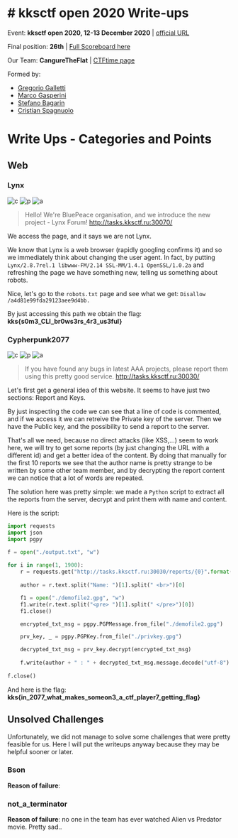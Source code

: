# \# kksctf open 2020 Write-ups
Event: **kksctf open 2020, 12-13 December 2020** | [official URL](https://open.kksctf.ru/tasks)

Final position: **26th** | [Full Scoreboard here](https://ctftime.org/event/1112)

Our Team: **CangureTheFlat** | [CTFtime page](https://ctftime.org/team/137370)

Formed by: 
* [Gregorio Galletti](https://github.com/gregalletti)
* [Marco Gasperini](https://github.com/marcuz1996)
* [Stefano Bagarin](https://github.com/stepolimi)
* [Cristian Spagnuolo](https://github.com/filippinifra)

# Write Ups - Categories and Points
## Web

### Lynx
![c](https://img.shields.io/badge/Forensics-green) ![p](https://img.shields.io/badge/Points-204-success) ![a](https://img.shields.io/badge/author-b4g4,_grigg0swagg0-lightgrey)

> Hello! We're BluePeace organisation, and we introduce the new project - Lynx Forum!
> http://tasks.kksctf.ru:30070/

We access the page, and it says we are not Lynx. 

We know that Lynx is a web browser (rapidly googling confirms it) and so we immediately think about changing the user agent. In fact, by putting ```Lynx/2.8.7rel.1 libwww-FM/2.14 SSL-MM/1.4.1 OpenSSL/1.0.2a``` and refreshing the page we have something new, telling us something about robots. 

Nice, let's go to the ```robots.txt``` page and see what we get: ```Disallow /a4d81e99fda29123aee9d4bb.```

By just accessing this path we obtain the flag: **kks{s0m3_CLI_br0ws3rs_4r3_us3ful}**

### Cypherpunk2077
![c](https://img.shields.io/badge/Forensics-green) ![p](https://img.shields.io/badge/Points-392-success) ![a](https://img.shields.io/badge/author-b4g4,_grigg0swagg0-lightgrey)

> If you have found any bugs in latest AAA projects, please report them using this pretty good service.
> http://tasks.kksctf.ru:30030/

Let's first get a general idea of this website. It seems to have just two sections: Report and Keys. 

By just inspecting the code we can see that a line of code is commented, and if we access it we can retreive the Private key of the server. Then we have the Public key, and the possibility to send a report to the server. 

That's all we need, because no direct attacks (like XSS,...) seem to work here, we will try to get some reports (by just changing the URL with a different id) and get a better idea of the content. By doing that manually for the first 10 reports we see that the author name is pretty strange to be written by some other team member, and by decrypting the report content we can notice that a lot of words are repeated. 

The solution here was pretty simple: we made a ```Python``` script to extract all the reports from the server, decrypt and print them with name and content. 

Here is the script:
```python
import requests
import json
import pgpy

f = open("./output.txt", "w")
	
for i in range(1, 1900):
	r = requests.get("http://tasks.kksctf.ru:30030/reports/{0}".format(i))
	
	author = r.text.split("Name: ")[1].split(" <br>")[0]

	f1 = open("./demofile2.gpg", "w")
	f1.write(r.text.split("<pre> ")[1].split(" </pre>")[0])
	f1.close()

	encrypted_txt_msg = pgpy.PGPMessage.from_file("./demofile2.gpg")

	prv_key, _ = pgpy.PGPKey.from_file("./privkey.gpg")

	decrypted_txt_msg = prv_key.decrypt(encrypted_txt_msg)
	
	f.write(author + " : " + decrypted_txt_msg.message.decode("utf-8") + '\n')
  
f.close()
```
And here is the flag: **kks{in_2077_what_makes_someon3_a_ctf_player7_getting_flag}**

## Unsolved Challenges
Unfortunately, we did not manage to solve some challenges that were pretty feasible for us. Here I will put the writeups anyway because they may be helpful sooner or later.

### Bson
**Reason of failure**: 

### not_a_terminator
**Reason of failure**: no one in the team has ever watched Alien vs Predator movie. Pretty sad..




